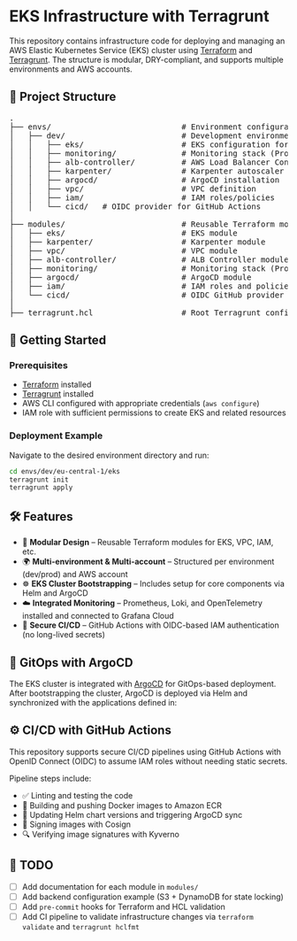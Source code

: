 # EKS Infrastructure with Terragrunt

This repository contains infrastructure code for deploying and managing an AWS Elastic Kubernetes Service (EKS) cluster using [Terraform](https://www.terraform.io/) and [Terragrunt](https://terragrunt.gruntwork.io/). The structure is modular, DRY-compliant, and supports multiple environments and AWS accounts.

## 📁 Project Structure


<pre>
.
├── envs/                            # Environment configurations
│   ├── dev/                         # Development environment
│   │   ├── eks/                     # EKS configuration for dev
│   │   ├── monitoring/              # Monitoring stack (Prometheus, Loki, etc.)
│   │   ├── alb-controller/          # AWS Load Balancer Controller
│   │   ├── karpenter/               # Karpenter autoscaler
│   │   ├── argocd/                  # ArgoCD installation
│   │   ├── vpc/                     # VPC definition
│   │   ├── iam/                     # IAM roles/policies
│   │   └── cicd/   # OIDC provider for GitHub Actions
│
├── modules/                         # Reusable Terraform modules
│   ├── eks/                         # EKS module
│   ├── karpenter/                   # Karpenter module
│   ├── vpc/                         # VPC module
│   ├── alb-controller/              # ALB Controller module
│   ├── monitoring/                  # Monitoring stack (Prometheus, etc.)
│   ├── argocd/                      # ArgoCD module
│   ├── iam/                         # IAM roles and policies
│   └── cicd/                        # OIDC GitHub provider module
│
├── terragrunt.hcl                   # Root Terragrunt configuration
</pre>

## 🚀 Getting Started

### Prerequisites

- [Terraform](https://developer.hashicorp.com/terraform/downloads) installed
- [Terragrunt](https://terragrunt.gruntwork.io/docs/getting-started/install/) installed
- AWS CLI configured with appropriate credentials (`aws configure`)
- IAM role with sufficient permissions to create EKS and related resources


### Deployment Example

Navigate to the desired environment directory and run:

```bash
cd envs/dev/eu-central-1/eks
terragrunt init
terragrunt apply

```

## 🛠 Features

- 🔁 **Modular Design** – Reusable Terraform modules for EKS, VPC, IAM, etc.
- 🌍 **Multi-environment & Multi-account** – Structured per environment (dev/prod) and AWS account
- ☸️ **EKS Cluster Bootstrapping** – Includes setup for core components via Helm and ArgoCD
- ☁️ **Integrated Monitoring** – Prometheus, Loki, and OpenTelemetry installed and connected to Grafana Cloud
- 🔐 **Secure CI/CD** – GitHub Actions with OIDC-based IAM authentication (no long-lived secrets)


## 🔄 GitOps with ArgoCD

The EKS cluster is integrated with [ArgoCD](https://argo-cd.readthedocs.io/) for GitOps-based deployment. After bootstrapping the cluster, ArgoCD is deployed via Helm and synchronized with the applications defined in:


## ⚙️ CI/CD with GitHub Actions

This repository supports secure CI/CD pipelines using GitHub Actions with OpenID Connect (OIDC) to assume IAM roles without needing static secrets.

Pipeline steps include:

- ✅ Linting and testing the code
- 🐳 Building and pushing Docker images to Amazon ECR
- 🚀 Updating Helm chart versions and triggering ArgoCD sync
- 🔏 Signing images with Cosign
- 🔍 Verifying image signatures with Kyverno



## 📌 TODO

- [ ] Add documentation for each module in `modules/`
- [ ] Add backend configuration example (S3 + DynamoDB for state locking)
- [ ] Add `pre-commit` hooks for Terraform and HCL validation
- [ ] Add CI pipeline to validate infrastructure changes via `terraform validate` and `terragrunt hclfmt`
